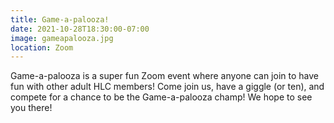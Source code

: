 ```yaml
---
title: Game-a-palooza!
date: 2021-10-28T18:30:00-07:00
image: gameapalooza.jpg
location: Zoom
---
```


Game-a-palooza is a super fun Zoom event where anyone can join to have fun with other adult HLC members! Come join us, have a giggle (or ten), and compete for a chance to be the Game-a-palooza champ! We hope to see you there!
